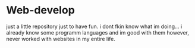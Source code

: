 # Web-develop

just a little repository just to have fun. i dont fkin know what im doing... i already know some programm languages and im good with them however, never worked with websites in my entire life.
